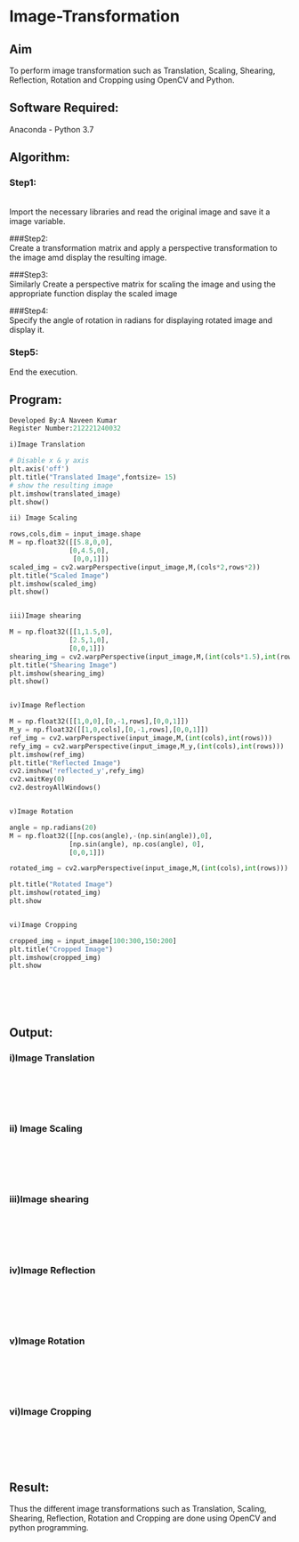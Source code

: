 # Image-Transformation
## Aim
To perform image transformation such as Translation, Scaling, Shearing, Reflection, Rotation and Cropping using OpenCV and Python.

## Software Required:
Anaconda - Python 3.7

## Algorithm:
### Step1:
<br>
   Import the necessary libraries and read the original image and save it a image variable.

###Step2:
<br>
   Create a transformation matrix and apply a perspective transformation to the image amd display the resulting image.

###Step3:
<br>
    Similarly Create a perspective matrix for scaling the image and using the appropriate function display the scaled image

###Step4:
<br>
   Specify the angle of rotation in radians for displaying rotated image and display it.

### Step5:
   End the execution.
<br>

## Program:
```python
Developed By:A Naveen Kumar
Register Number:212221240032

i)Image Translation

# Disable x & y axis
plt.axis('off')
plt.title("Translated Image",fontsize= 15)
# show the resulting image
plt.imshow(translated_image)
plt.show()

ii) Image Scaling

rows,cols,dim = input_image.shape
M = np.float32([[5.8,0,0],
               [0,4.5,0],
                [0,0,1]])
scaled_img = cv2.warpPerspective(input_image,M,(cols*2,rows*2))
plt.title("Scaled Image")
plt.imshow(scaled_img)
plt.show()


iii)Image shearing

M = np.float32([[1,1.5,0],
               [2.5,1,0],
               [0,0,1]])
shearing_img = cv2.warpPerspective(input_image,M,(int(cols*1.5),int(rows*2.5)))
plt.title("Shearing Image")
plt.imshow(shearing_img)
plt.show()


iv)Image Reflection

M = np.float32([[1,0,0],[0,-1,rows],[0,0,1]])
M_y = np.float32([[1,0,cols],[0,-1,rows],[0,0,1]])
ref_img = cv2.warpPerspective(input_image,M,(int(cols),int(rows)))
refy_img = cv2.warpPerspective(input_image,M_y,(int(cols),int(rows)))
plt.imshow(ref_img)
plt.title("Reflected Image")
cv2.imshow('reflected_y',refy_img)
cv2.waitKey(0)
cv2.destroyAllWindows()


v)Image Rotation

angle = np.radians(20)
M = np.float32([[np.cos(angle),-(np.sin(angle)),0],
               [np.sin(angle), np.cos(angle), 0],
               [0,0,1]])

rotated_img = cv2.warpPerspective(input_image,M,(int(cols),int(rows)))

plt.title("Rotated Image")
plt.imshow(rotated_img)
plt.show


vi)Image Cropping

cropped_img = input_image[100:300,150:200]
plt.title("Cropped Image")
plt.imshow(cropped_img)
plt.show







```
## Output:
### i)Image Translation
<br>
<br>
<br>
<br>

### ii) Image Scaling
<br>
<br>
<br>
<br>


### iii)Image shearing
<br>
<br>
<br>
<br>


### iv)Image Reflection
<br>
<br>
<br>
<br>



### v)Image Rotation
<br>
<br>
<br>
<br>



### vi)Image Cropping
<br>
<br>
<br>
<br>




## Result: 

Thus the different image transformations such as Translation, Scaling, Shearing, Reflection, Rotation and Cropping are done using OpenCV and python programming.
